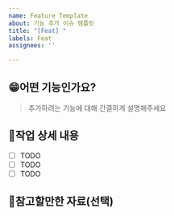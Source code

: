 ```yaml
---
name: Feature Template
about: 기능 추가 이슈 템플릿
title: "[Feat] "
labels: Feat
assignees: ''

---
```


## 😁어떤 기능인가요?

> 추가하려는 기능에 대해 간결하게 설명해주세요

## 📝작업 상세 내용

- [ ] TODO
- [ ] TODO
- [ ] TODO

## 📄참고할만한 자료(선택)

